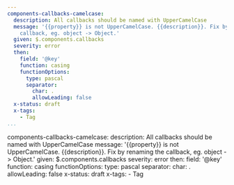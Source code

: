```yaml
---
components-callbacks-camelcase:
  description: All callbacks should be named with UpperCamelCase
  message: '{{property}} is not UpperCamelCase. {{description}}. Fix by renaming the
    callback, eg. object -> Object.'
  given: $.components.callbacks
  severity: error
  then:
    field: '@key'
    function: casing
    functionOptions:
      type: pascal
      separator:
        char: .
        allowLeading: false
  x-status: draft
  x-tags:
    - Tag        
...
```

components-callbacks-camelcase:
  description: All callbacks should be named with UpperCamelCase
  message: '{{property}} is not UpperCamelCase. {{description}}. Fix by renaming the
    callback, eg. object -> Object.'
  given: $.components.callbacks
  severity: error
  then:
    field: '@key'
    function: casing
    functionOptions:
      type: pascal
      separator:
        char: .
        allowLeading: false
  x-status: draft
  x-tags:
    - Tag        